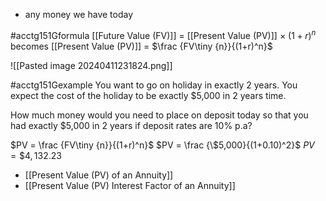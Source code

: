 - any money we have today

#acctg151Gformula
[[Future Value (FV)]] = [[Present Value (PV)]] $\times\ (1+r)^n$
becomes
[[Present Value (PV)]] = $\frac {FV\tiny {n}}{(1+r)^n}$

![[Pasted image 20240411231824.png]]

#acctg151Gexample You want to go on holiday in exactly 2 years. You expect the cost of the holiday to be exactly $5,000 in 2 years time. 

How much money would you need to place on deposit today so that you had exactly $5,000 in 2 years if deposit rates are 10% p.a?

$PV = \frac {FV\tiny {n}}{(1+r)^n}$
$PV = \frac {\$5,000}{(1+0.10)^2}$
$PV = \$4,132.23$
- [[Present Value (PV) of an Annuity]]
- [[Present Value (PV) Interest Factor of an Annuity]]